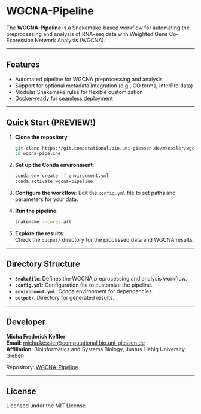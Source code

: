 # WGCNA-Pipeline

The **WGCNA-Pipeline** is a Snakemake-based workflow for automating the preprocessing and analysis of RNA-seq data with Weighted Gene Co-Expression Network Analysis (WGCNA). 

---

## Features

- Automated pipeline for WGCNA preprocessing and analysis
- Support for optional metadata integration (e.g., GO terms, InterPro data)
- Modular Snakemake rules for flexible customization
- Docker-ready for seamless deployment

---

## Quick Start (PREVIEW!)

1. **Clone the repository**:
   ```bash
   git clone https://git.computational.bio.uni-giessen.de/mkessler/wgcna-pipeline.git
   cd wgcna-pipeline
   ```

2. **Set up the Conda environment**:
   ```bash
   conda env create -f environment.yml
   conda activate wgcna-pipeline
   ```

3. **Configure the workflow**:
   Edit the `config.yml` file to set paths and parameters for your data.

4. **Run the pipeline**:
   ```bash
   snakemake --cores all
   ```

5. **Explore the results**:  
   Check the `output/` directory for the processed data and WGCNA results.

---

## Directory Structure
- **`Snakefile`**: Defines the WGCNA preprocessing and analysis workflow.
- **`config.yml`**: Configuration file to customize the pipeline.
- **`environment.yml`**: Conda environment for dependencies.
- **`output/`**: Directory for generated results.

---

## Developer

**Micha Frederick Keßler**  
**Email**: micha.kessler@computational.bio.uni-giessen.de  
**Affiliation**: Bioinformatics and Systems Biology, Justus Liebig University, Gießen  

Repository: [WGCNA-Pipeline](https://git.computational.bio.uni-giessen.de/mkessler/wgcna-pipeline)

---

## License

Licensed under the MIT License.